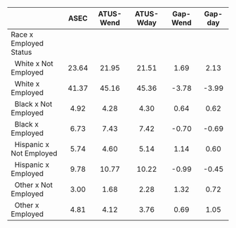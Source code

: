 
|                      |         ASEC |    ATUS-Wend |    ATUS-Wday |     Gap-Wend |      Gap-day |
| -------------------- | :----------: | :----------: | :----------: | :----------: | :----------: |
| Race x Employed Status |              |              |              |              |              |
| &nbsp;&nbsp;White x Not Employed |        23.64 |        21.95 |        21.51 |         1.69 |         2.13 |
| &nbsp;&nbsp;White x Employed |        41.37 |        45.16 |        45.36 |        -3.78 |        -3.99 |
| &nbsp;&nbsp;Black x Not Employed |         4.92 |         4.28 |         4.30 |         0.64 |         0.62 |
| &nbsp;&nbsp;Black x Employed |         6.73 |         7.43 |         7.42 |        -0.70 |        -0.69 |
| &nbsp;&nbsp;Hispanic x Not Employed |         5.74 |         4.60 |         5.14 |         1.14 |         0.60 |
| &nbsp;&nbsp;Hispanic x Employed |         9.78 |        10.77 |        10.22 |        -0.99 |        -0.45 |
| &nbsp;&nbsp;Other x Not Employed |         3.00 |         1.68 |         2.28 |         1.32 |         0.72 |
| &nbsp;&nbsp;Other x Employed |         4.81 |         4.12 |         3.76 |         0.69 |         1.05 |

